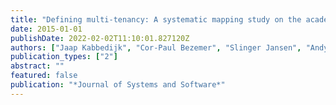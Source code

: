 ```yaml
---
title: "Defining multi-tenancy: A systematic mapping study on the academic and the industrial perspective"
date: 2015-01-01
publishDate: 2022-02-02T11:10:01.827120Z
authors: ["Jaap Kabbedijk", "Cor-Paul Bezemer", "Slinger Jansen", "Andy Zaidman"]
publication_types: ["2"]
abstract: ""
featured: false
publication: "*Journal of Systems and Software*"
---
```



